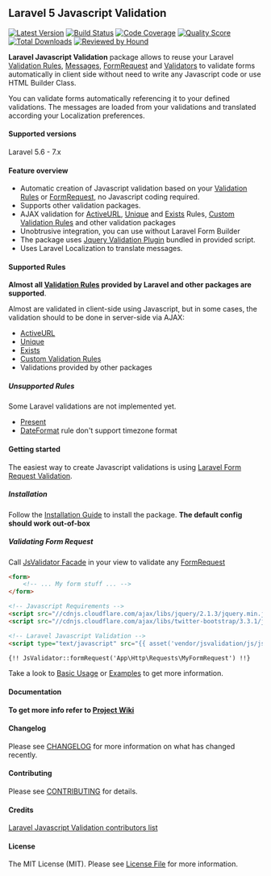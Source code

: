 ## Laravel 5 Javascript Validation

[![Latest Version](https://img.shields.io/github/release/proengsoft/laravel-jsvalidation.svg?style=flat-square)](https://github.com/proengsoft/laravel-jsvalidation/releases)
[![Build Status](https://img.shields.io/travis/proengsoft/laravel-jsvalidation/master.svg?style=flat-square)](https://travis-ci.org/proengsoft/laravel-jsvalidation)
[![Code Coverage](https://scrutinizer-ci.com/g/proengsoft/laravel-jsvalidation/badges/coverage.png?b=master)](https://scrutinizer-ci.com/g/proengsoft/laravel-jsvalidation/?branch=master)
[![Quality Score](https://img.shields.io/scrutinizer/g/proengsoft/laravel-jsvalidation.svg?style=flat-square)](https://scrutinizer-ci.com/g/proengsoft/laravel-jsvalidation)
[![Total Downloads](https://img.shields.io/packagist/dt/proengsoft/laravel-jsvalidation.svg?style=flat-square)](https://packagist.org/packages/proengsoft/laravel-jsvalidation)
[![Reviewed by Hound](https://img.shields.io/badge/Reviewed_by-Hound-8E64B0.svg)](https://houndci.com)

**Laravel Javascript Validation** package allows to reuse your Laravel [Validation Rules][], [Messages][], [FormRequest][] and [Validators][] to validate forms automatically in client side without need to write any Javascript code or use HTML Builder Class. 

You can validate forms automatically referencing it to your defined validations. The messages are loaded from your  validations and translated according your Localization preferences.

#### Supported versions

Laravel 5.6 - 7.x

#### Feature overview

- Automatic creation of Javascript validation based on your [Validation Rules][] or [FormRequest][], no Javascript coding required.
- Supports other validation packages. 
- AJAX validation for [ActiveURL][], [Unique][] and [Exists][] Rules, [Custom Validation Rules][] and other validation packages
- Unobtrusive integration, you can use without Laravel Form Builder
- The package uses [Jquery Validation Plugin][]  bundled in provided script.
- Uses Laravel Localization to translate messages.

#### Supported Rules

**Almost all [Validation Rules][] provided by Laravel and other packages are supported**.

Almost are validated in client-side using Javascript, but in some cases, the validation should to be done in server-side via AJAX:
 - [ActiveURL][]
 - [Unique][]
 - [Exists][]
 - [Custom Validation Rules][]
 - Validations provided by other packages

##### Unsupported Rules

Some Laravel validations are not implemented yet.
    
- [Present][] 
- [DateFormat][] rule don't support timezone format

#### Getting started

The easiest way to create Javascript validations is using [Laravel Form Request Validation][].

##### Installation

Follow the [Installation Guide][] to install the package. **The default config should work out-of-box**

##### Validating Form Request

Call [JsValidator Facade][] in your view to validate any [FormRequest](https://laravel.com/docs/master/validation)
 
```html
<form>
    <!-- ... My form stuff ... -->
</form>

<!-- Javascript Requirements -->
<script src="//cdnjs.cloudflare.com/ajax/libs/jquery/2.1.3/jquery.min.js"></script>
<script src="//cdnjs.cloudflare.com/ajax/libs/twitter-bootstrap/3.3.1/js/bootstrap.min.js"></script>

<!-- Laravel Javascript Validation -->
<script type="text/javascript" src="{{ asset('vendor/jsvalidation/js/jsvalidation.js')}}"></script>

{!! JsValidator::formRequest('App\Http\Requests\MyFormRequest') !!}
```

Take a look to [Basic Usage](https://github.com/proengsoft/laravel-jsvalidation/wiki/Basic-Usage) or [Examples](https://github.com/proengsoft/laravel-jsvalidation/wiki/Validating-Examples) to get more information.

#### Documentation

**To get more info refer to [Project Wiki](https://github.com/proengsoft/laravel-jsvalidation/wiki/Home)**

#### Changelog

Please see [CHANGELOG](CHANGELOG.md) for more information on what has changed recently.

#### Contributing

Please see [CONTRIBUTING][] for details.

#### Credits

[Laravel Javascript Validation contributors list](../../contributors)

#### License

The MIT License (MIT). Please see [License File](LICENSE.md) for more information.

[ActiveURL]: https://laravel.com/docs/5.4/validation#rule-active-url
[CONTRIBUTING]: https://github.com/proengsoft/laravel-jsvalidation/wiki/Contributing
[Custom Validations]: https://laravel.com/docs/5.4/validation#custom-validation-rules
[Custom Validation Rules]: https://laravel.com/docs/5.4/validation#custom-validation-rules
[DateFormat]: https://laravel.com/docs/5.4/validation#rule-date-format
[Exists]: https://laravel.com/docs/5.4/validation#rule-exists
[FormRequest]: https://laravel.com/docs/5.4/validation#form-request-validation
[Installation Guide]: https://github.com/proengsoft/laravel-jsvalidation/wiki/Installation
[JsValidator Facade]: https://github.com/proengsoft/laravel-jsvalidation/wiki/Facade
[JQueryValidation]: https://jqueryvalidation.org/
[JQuery Validation Plugin]: https://jqueryvalidation.org/
[Laravel Form Request Validation]: http://laravel.com/docs/5.4/validation#form-request-validation
[Laravel Localization]: https://laravel.com/docs/5.4/localization
[Messages]: https://laravel.com/docs/5.4/validation#error-messages-and-views
[Present]: https://laravel.com/docs/5.4/validation#rule-present
[Unique]: https://laravel.com/docs/5.4/validation#rule-unique
[Validation]: https://laravel.com/docs/5.4/validation 
[Validation Rules]: https://laravel.com/docs/5.4/validation#available-validation-rules
[Validators]: https://laravel.com/docs/5.4/validation#form-request-validation
